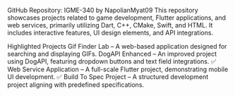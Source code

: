GitHub Repository: IGME-340 by NapolianMyat09
This repository showcases projects related to game development, Flutter applications, and web services, primarily utilizing Dart, C++, CMake, Swift, and HTML. It includes interactive features, UI design elements, and API integrations.

Highlighted Projects
Gif Finder Lab – A web-based application designed for searching and displaying GIFs. 
DogAPI Enhanced – An improved project using DogAPI, featuring dropdown buttons and text field integrations. ✅ Web Service Application – A full-scale Flutter project, demonstrating mobile UI development. ✅ Build To Spec Project – A structured development project aligning with predefined specifications.
